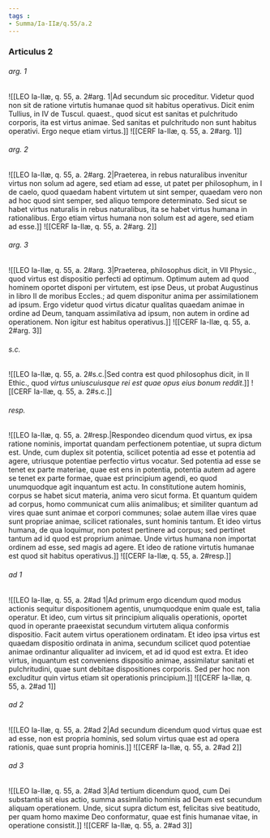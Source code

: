 ```yaml
---
tags : 
- Summa/Ia-IIæ/q.55/a.2
---
```


### Articulus 2

###### arg. 1
![[LEO Ia-IIæ, q. 55, a. 2#arg. 1|Ad secundum sic proceditur. Videtur quod non sit de ratione virtutis humanae quod sit habitus operativus. Dicit enim Tullius, in IV de Tuscul. quaest., quod sicut est sanitas et pulchritudo corporis, ita est virtus animae. Sed sanitas et pulchritudo non sunt habitus operativi. Ergo neque etiam virtus.]]
![[CERF Ia-IIæ, q. 55, a. 2#arg. 1]]

###### arg. 2
![[LEO Ia-IIæ, q. 55, a. 2#arg. 2|Praeterea, in rebus naturalibus invenitur virtus non solum ad agere, sed etiam ad esse, ut patet per philosophum, in I de caelo, quod quaedam habent virtutem ut sint semper, quaedam vero non ad hoc quod sint semper, sed aliquo tempore determinato. Sed sicut se habet virtus naturalis in rebus naturalibus, ita se habet virtus humana in rationalibus. Ergo etiam virtus humana non solum est ad agere, sed etiam ad esse.]]
![[CERF Ia-IIæ, q. 55, a. 2#arg. 2]]

###### arg. 3
![[LEO Ia-IIæ, q. 55, a. 2#arg. 3|Praeterea, philosophus dicit, in VII Physic., quod virtus est dispositio perfecti ad optimum. Optimum autem ad quod hominem oportet disponi per virtutem, est ipse Deus, ut probat Augustinus in libro II de moribus Eccles.; ad quem disponitur anima per assimilationem ad ipsum. Ergo videtur quod virtus dicatur qualitas quaedam animae in ordine ad Deum, tanquam assimilativa ad ipsum, non autem in ordine ad operationem. Non igitur est habitus operativus.]]
![[CERF Ia-IIæ, q. 55, a. 2#arg. 3]]

###### s.c.
![[LEO Ia-IIæ, q. 55, a. 2#s.c.|Sed contra est quod philosophus dicit, in II Ethic., quod *virtus uniuscuiusque rei est quae opus eius bonum reddit*.]]
![[CERF Ia-IIæ, q. 55, a. 2#s.c.]]

###### resp.
![[LEO Ia-IIæ, q. 55, a. 2#resp.|Respondeo dicendum quod virtus, ex ipsa ratione nominis, importat quandam perfectionem potentiae, ut supra dictum est. Unde, cum duplex sit potentia, scilicet potentia ad esse et potentia ad agere, utriusque potentiae perfectio virtus vocatur. Sed potentia ad esse se tenet ex parte materiae, quae est ens in potentia, potentia autem ad agere se tenet ex parte formae, quae est principium agendi, eo quod unumquodque agit inquantum est actu. In constitutione autem hominis, corpus se habet sicut materia, anima vero sicut forma. Et quantum quidem ad corpus, homo communicat cum aliis animalibus; et similiter quantum ad vires quae sunt animae et corpori communes; solae autem illae vires quae sunt propriae animae, scilicet rationales, sunt hominis tantum. Et ideo virtus humana, de qua loquimur, non potest pertinere ad corpus; sed pertinet tantum ad id quod est proprium animae. Unde virtus humana non importat ordinem ad esse, sed magis ad agere. Et ideo de ratione virtutis humanae est quod sit habitus operativus.]]
![[CERF Ia-IIæ, q. 55, a. 2#resp.]]

###### ad 1
![[LEO Ia-IIæ, q. 55, a. 2#ad 1|Ad primum ergo dicendum quod modus actionis sequitur dispositionem agentis, unumquodque enim quale est, talia operatur. Et ideo, cum virtus sit principium aliqualis operationis, oportet quod in operante praeexistat secundum virtutem aliqua conformis dispositio. Facit autem virtus operationem ordinatam. Et ideo ipsa virtus est quaedam dispositio ordinata in anima, secundum scilicet quod potentiae animae ordinantur aliqualiter ad invicem, et ad id quod est extra. Et ideo virtus, inquantum est conveniens dispositio animae, assimilatur sanitati et pulchritudini, quae sunt debitae dispositiones corporis. Sed per hoc non excluditur quin virtus etiam sit operationis principium.]]
![[CERF Ia-IIæ, q. 55, a. 2#ad 1]]

###### ad 2
![[LEO Ia-IIæ, q. 55, a. 2#ad 2|Ad secundum dicendum quod virtus quae est ad esse, non est propria hominis, sed solum virtus quae est ad opera rationis, quae sunt propria hominis.]]
![[CERF Ia-IIæ, q. 55, a. 2#ad 2]]

###### ad 3
![[LEO Ia-IIæ, q. 55, a. 2#ad 3|Ad tertium dicendum quod, cum Dei substantia sit eius actio, summa assimilatio hominis ad Deum est secundum aliquam operationem. Unde, sicut supra dictum est, felicitas sive beatitudo, per quam homo maxime Deo conformatur, quae est finis humanae vitae, in operatione consistit.]]
![[CERF Ia-IIæ, q. 55, a. 2#ad 3]]

